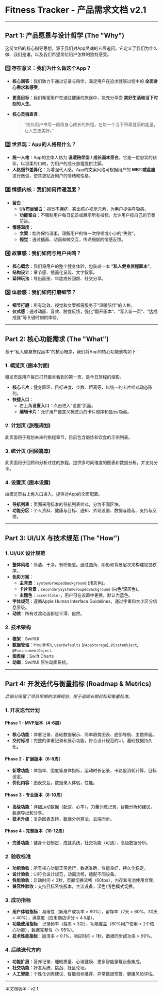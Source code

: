 # Fitness Tracker - 产品需求文档 v2.1

---

## Part 1: 产品愿景与设计哲学 (The "Why")

这份文档的核心指导思想，源于我们对App灵魂的五层追问。它定义了我们为什么做、我们是谁，以及我们希望带给用户怎样的独特感受。

### 1️⃣ 存在意义：我们为什么做这个App？

*   **核心回答**：我们致力于通过记录与陪伴，满足用户在追求健康过程中的 **全面身心需求和感受**。
*   **更高目标**：我们希望用户在通往健康的旅途中，能充分享受 **美好生活和当下时刻的人生**。
*   **核心灵魂宣言**：

    > “陪伴用户书写一段段身心成长的旅程，在每一个当下积累健康的能量，让人生更美好。”

### 2️⃣ 世界观：App的人格是什么？

*   **统一人格**：App的主体人格为 **温暖陪伴型 / 成长画本旁白**。它是一位忠实的伙伴，以温柔的口吻，为用户的成长旅程提供注脚。
*   **人格细节差异化**：为增强代入感，App的文案风格可根据用户的 **MBTI或星座** 进行微调，使其更贴近用户的情绪和性格。

### 3️⃣ 情感内核：我们如何传递温度？

*   **留白**：
    *   **UI/布局留白**：视觉不拥挤，突出核心视觉元素，为用户提供呼吸感。
    *   **功能留白**：不强制用户每日记录或展示所有指标，允许用户按自己的节奏前进。
*   **情感温度**：
    *   **文案**：始终保持温柔，理解用户的每一次停顿或小小的“失败”。
    *   **视觉**：通过插画、动画和微交互，传递细腻的情感反馈。

### 4️⃣ 故事感：我们如何与用户共鸣？

*   **核心概念**：我们将用户的整个健身体验，包装成一本 **“私人健身旅程画本”**。
*   **结构设计**：章节感、插画化呈现、文字叙事。
*   **延伸玩法**：导出画册、年度成长回顾、社交分享。

### 5️⃣ 体验感：我们如何打磨细节？

*   **细节打磨**：所有动效、视觉和文案都需服务于“温暖陪伴”的人格。
*   **仪式感**：通过动画、音效、触觉反馈，强化“翻开画本”、“写入新一页”、“达成成就”等关键时刻的体验。

---

## Part 2: 核心功能需求 (The "What")

基于“私人健身旅程画本”的核心概念，我们将App的核心功能重构如下：

### 1. 概览页 (画本封面)
概览页是用户每日打开画本看到的第一页，是今日旅程的缩影。

*   **核心卡片**：健身圆环、目标进度、步数、距离等，以统一的卡片样式动态陈列。
*   **快捷入口**：
    *   右上角**设置入口**：点击进入“设置”页面。
    *   **编辑卡片**：允许用户自定义概览页的卡片顺序和显示/隐藏。

### 2. 计划页 (旅程规划)
此页面用于规划未来的旅程章节，目前包含锻炼和饮食的示例列表。

### 3. 统计页 (回顾篇章)
此页面用于回顾和分析过往的旅程，提供多时间维度的图表和数据分析，并支持分享。

### 4. 设置页 (画本设置)
由概览页右上角入口进入，提供对App的全面配置。

*   **导航列表**：页面采用标准的导航列表样式，分为不同区块。
*   **功能分区**：个人资料、健康与目标、通知、外观设置、数据与隐私、支持与反馈。

---

## Part 3: UI/UX 与技术规范 (The "How")

### 1. UI/UX 设计规范

*   **整体风格**：简洁、干净，有呼吸感。通过圆角、阴影和背景层次来构建视觉秩序。
*   **色彩方案**：
    *   **主背景**：`systemGroupedBackground` (浅灰色)。
    *   **卡片背景**：`secondarySystemGroupedBackground` (白色/深灰色)。
    *   **主题色**：`accentColor`，用户可在设置中更换，默认为蓝色。
*   **字体规范**：遵循Apple Human Interface Guidelines，通过字重和大小区分信息层级。
*   **动效**：所有过渡动画都应平滑、自然。

### 2. 技术架构

*   **框架**：SwiftUI
*   **数据管理**：HealthKit, `UserDefaults` (`@AppStorage`), `@StateObject`, `@EnvironmentObject`.
*   **图表库**：Swift Charts
*   **动画**：SwiftUI 原生动画系统。

---

## Part 4: 开发迭代与衡量指标 (Roadmap & Metrics)

*此部分保留了项目早期的详细规划，用于追踪长期目标和衡量标准。*

### 1. 开发迭代计划

#### Phase 1 - MVP版本（4-6周）
*   **核心功能**：体重记录、基础数据展示、简单趋势图表、底部导航、主题界面。
*   **交付标准**：完整的体重记录和展示功能，符合设计规范的UI，基础数据持久化。

#### Phase 2 - 扩展版本（6-8周）
*   **新增功能**：体脂率、围度等身体指标，运动时长记录，卡路里消耗计算，目标设定。
*   **优化内容**：图表交互，数据录入体验，性能。

#### Phase 3 - 专业版本（8-10周）
*   **高级功能**：详细运动数据（配速、心率），力量训练记录，智能分析和建议，数据导出和分享。
*   **技术升级**：复杂图表支持，数据分析算法，云端同步。

#### Phase 4 - 完整版本（10-12周）
*   **完善功能**：健身计划制定，成就系统，社交功能（可选），高级数据分析。

### 2. 验收标准

*   **功能验收**：所有核心功能正常运行，数据准确，性能良好，持久化稳定。
*   **设计验收**：UI符合设计规范，动画流畅，适配不同设备。
*   **性能验收**：启动时间 < 3秒，页面切换流畅（60fps），内存和电池使用合理。
*   **兼容性验收**：支持目标系统版本，主流设备，深色/浅色模式切换。

### 3. 成功指标

*   **用户体验指标**：易用性（新用户成功率 > 90%），留存率（7天 > 60%，30天 > 40%），满意度（应用商店评分 > 4.5星）。
*   **功能使用指标**：记录频率（每周 > 3次），功能覆盖（80%用户使用 > 2个核心功能），数据完整性（> 95%）。
*   **技术性能指标**：崩溃率 < 0.1%，响应时间 < 1秒，数据同步成功率 > 99%。

### 4. 后续迭代方向

*   **功能扩展**：营养记录、睡眠质量、心理健康、更多智能穿戴设备集成。
*   **社交功能**：好友系统、挑战、社区论坛。
*   **人工智能**：个性化训练建议、智能目标推荐、异常数据预警、健康风险评估。

---

*本文档版本：v2.1*